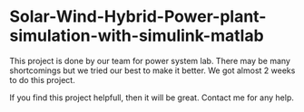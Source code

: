 # Solar-Wind-Hybrid-Power-plant-simulation-with-simulink-matlab
This project is done by our team for power system lab. There may be many shortcomings but we tried our best to make it better.
We got almost 2 weeks to do this project. 

If you find this project helpfull, then it will be great. Contact me for any help.
